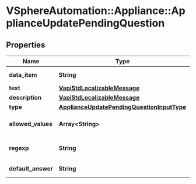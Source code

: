 # VSphereAutomation::Appliance::ApplianceUpdatePendingQuestion

## Properties
Name | Type | Description | Notes
------------ | ------------- | ------------- | -------------
**data_item** | **String** | ID of the data item | 
**text** | [**VapiStdLocalizableMessage**](VapiStdLocalizableMessage.md) |  | 
**description** | [**VapiStdLocalizableMessage**](VapiStdLocalizableMessage.md) |  | 
**type** | [**ApplianceUpdatePendingQuestionInputType**](ApplianceUpdatePendingQuestionInputType.md) |  | 
**allowed_values** | **Array&lt;String&gt;** | List of allowed values | [optional] 
**regexp** | **String** | Regexp to validate the input | [optional] 
**default_answer** | **String** | Default answer | [optional] 


